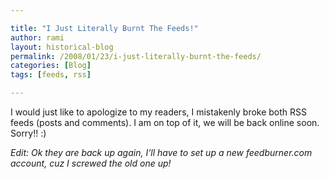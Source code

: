 ```yaml
---

title: "I Just Literally Burnt The Feeds!"
author: rami
layout: historical-blog
permalink: /2008/01/23/i-just-literally-burnt-the-feeds/
categories: [Blog]
tags: [feeds, rss]

---
```


I would just like to apologize to my readers, I mistakenly broke both RSS feeds (posts and comments). I am on top of it, we will be back online soon. Sorry!! :)

*Edit: Ok they are back up again, I'll have to set up a new feedburner.com account, cuz I screwed the old one up!*
